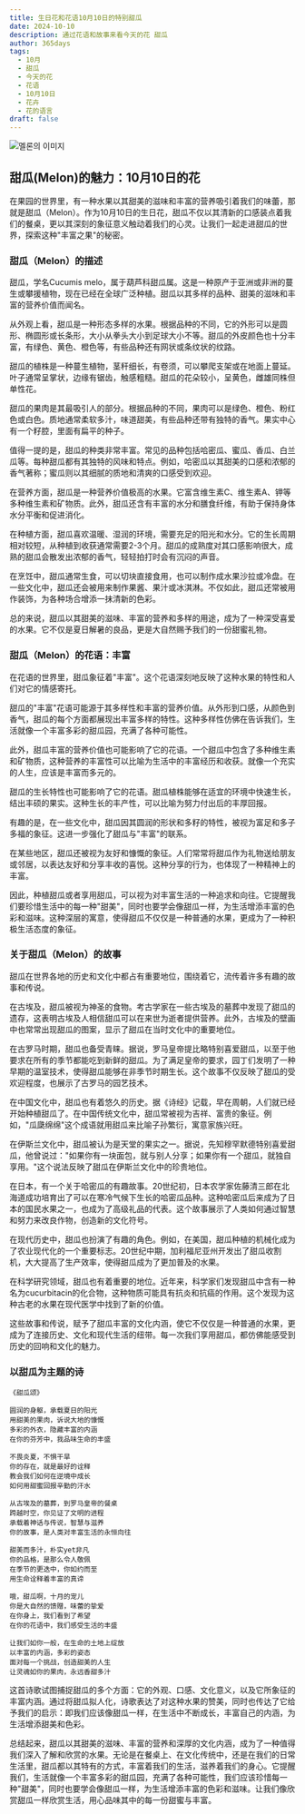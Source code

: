 ```yaml
---
title: 生日花和花语10月10日的特别甜瓜
date: 2024-10-10
description: 通过花语和故事来看今天的花 甜瓜
author: 365days
tags:
  - 10月
  - 甜瓜
  - 今天的花
  - 花语
  - 10月10日
  - 花卉
  - 花的语言
draft: false
---
```


![멜론의 이미지](https://cdn.pixabay.com/photo/2022/04/01/14/43/melon-flower-7104975_1280.jpg#center)


## 甜瓜(Melon)的魅力：10月10日的花

在果园的世界里，有一种水果以其甜美的滋味和丰富的营养吸引着我们的味蕾，那就是甜瓜（Melon）。作为10月10日的生日花，甜瓜不仅以其清新的口感装点着我们的餐桌，更以其深刻的象征意义触动着我们的心灵。让我们一起走进甜瓜的世界，探索这种"丰富之果"的秘密。

### 甜瓜（Melon）的描述

甜瓜，学名Cucumis melo，属于葫芦科甜瓜属。这是一种原产于亚洲或非洲的蔓生或攀援植物，现在已经在全球广泛种植。甜瓜以其多样的品种、甜美的滋味和丰富的营养价值而闻名。

从外观上看，甜瓜是一种形态多样的水果。根据品种的不同，它的外形可以是圆形、椭圆形或长条形，大小从拳头大小到足球大小不等。甜瓜的外皮颜色也十分丰富，有绿色、黄色、橙色等，有些品种还有网状或条纹状的纹路。

甜瓜的植株是一种蔓生植物，茎秆细长，有卷须，可以攀爬支架或在地面上蔓延。叶子通常呈掌状，边缘有锯齿，触感粗糙。甜瓜的花朵较小，呈黄色，雌雄同株但单性花。

甜瓜的果肉是其最吸引人的部分。根据品种的不同，果肉可以是绿色、橙色、粉红色或白色。质地通常柔软多汁，味道甜美，有些品种还带有独特的香气。果实中心有一个籽腔，里面有扁平的种子。

值得一提的是，甜瓜的种类非常丰富。常见的品种包括哈密瓜、蜜瓜、香瓜、白兰瓜等。每种甜瓜都有其独特的风味和特点。例如，哈密瓜以其甜美的口感和浓郁的香气著称；蜜瓜则以其细腻的质地和清爽的口感受到欢迎。

在营养方面，甜瓜是一种营养价值极高的水果。它富含维生素C、维生素A、钾等多种维生素和矿物质。此外，甜瓜还含有丰富的水分和膳食纤维，有助于保持身体水分平衡和促进消化。

在种植方面，甜瓜喜欢温暖、湿润的环境，需要充足的阳光和水分。它的生长周期相对较短，从种植到收获通常需要2-3个月。甜瓜的成熟度对其口感影响很大，成熟的甜瓜会散发出浓郁的香气，轻轻拍打时会有沉闷的声音。

在烹饪中，甜瓜通常生食，可以切块直接食用，也可以制作成水果沙拉或冷盘。在一些文化中，甜瓜还会被用来制作果酱、果汁或冰淇淋。不仅如此，甜瓜还常被用作装饰，为各种场合增添一抹清新的色彩。

总的来说，甜瓜以其甜美的滋味、丰富的营养和多样的用途，成为了一种深受喜爱的水果。它不仅是夏日解暑的良品，更是大自然赐予我们的一份甜蜜礼物。

### 甜瓜（Melon）的花语：丰富

在花语的世界里，甜瓜象征着"丰富"。这个花语深刻地反映了这种水果的特性和人们对它的情感寄托。

甜瓜的"丰富"花语可能源于其多样性和丰富的营养价值。从外形到口感，从颜色到香气，甜瓜的每个方面都展现出丰富多样的特性。这种多样性仿佛在告诉我们，生活就像一个丰富多彩的甜瓜园，充满了各种可能性。

此外，甜瓜丰富的营养价值也可能影响了它的花语。一个甜瓜中包含了多种维生素和矿物质，这种营养的丰富性可以比喻为生活中的丰富经历和收获。就像一个充实的人生，应该是丰富而多元的。

甜瓜的生长特性也可能影响了它的花语。甜瓜植株能够在适宜的环境中快速生长，结出丰硕的果实。这种生长的丰产性，可以比喻为努力付出后的丰厚回报。

有趣的是，在一些文化中，甜瓜因其圆润的形状和多籽的特性，被视为富足和多子多福的象征。这进一步强化了甜瓜与"丰富"的联系。

在某些地区，甜瓜还被视为友好和慷慨的象征。人们常常将甜瓜作为礼物送给朋友或邻居，以表达友好和分享丰收的喜悦。这种分享的行为，也体现了一种精神上的丰富。

因此，种植甜瓜或者享用甜瓜，可以视为对丰富生活的一种追求和向往。它提醒我们要珍惜生活中的每一种"甜美"，同时也要学会像甜瓜一样，为生活增添丰富的色彩和滋味。这种深层的寓意，使得甜瓜不仅仅是一种普通的水果，更成为了一种积极生活态度的象征。

### 关于甜瓜（Melon）的故事

甜瓜在世界各地的历史和文化中都占有重要地位，围绕着它，流传着许多有趣的故事和传说。

在古埃及，甜瓜被视为神圣的食物。考古学家在一些古埃及的墓葬中发现了甜瓜的遗存，这表明古埃及人相信甜瓜可以在来世为逝者提供营养。此外，古埃及的壁画中也常常出现甜瓜的图案，显示了甜瓜在当时文化中的重要地位。

在古罗马时期，甜瓜也备受青睐。据说，罗马皇帝提比略特别喜爱甜瓜，以至于他要求在所有的季节都能吃到新鲜的甜瓜。为了满足皇帝的要求，园丁们发明了一种早期的温室技术，使得甜瓜能够在非季节时期生长。这个故事不仅反映了甜瓜的受欢迎程度，也展示了古罗马的园艺技术。

在中国文化中，甜瓜也有着悠久的历史。据《诗经》记载，早在周朝，人们就已经开始种植甜瓜了。在中国传统文化中，甜瓜常被视为吉祥、富贵的象征。例如，"瓜瓞绵绵"这个成语就用甜瓜来比喻子孙繁衍，寓意家族兴旺。

在伊斯兰文化中，甜瓜被认为是天堂的果实之一。据说，先知穆罕默德特别喜爱甜瓜，他曾说过："如果你有一块面包，就与别人分享；如果你有一个甜瓜，就独自享用。"这个说法反映了甜瓜在伊斯兰文化中的珍贵地位。

在日本，有一个关于哈密瓜的有趣故事。20世纪初，日本农学家佐藤清三郎在北海道成功培育出了可以在寒冷气候下生长的哈密瓜品种。这种哈密瓜后来成为了日本的国民水果之一，也成为了高级礼品的代表。这个故事展示了人类如何通过智慧和努力来改良作物，创造新的文化符号。

在现代历史中，甜瓜也扮演了有趣的角色。例如，在美国，甜瓜种植的机械化成为了农业现代化的一个重要标志。20世纪中期，加利福尼亚州开发出了甜瓜收割机，大大提高了生产效率，使得甜瓜成为了更加普及的水果。

在科学研究领域，甜瓜也有着重要的地位。近年来，科学家们发现甜瓜中含有一种名为cucurbitacin的化合物，这种物质可能具有抗炎和抗癌的作用。这个发现为这种古老的水果在现代医学中找到了新的价值。

这些故事和传说，赋予了甜瓜丰富的文化内涵，使它不仅仅是一种普通的水果，更成为了连接历史、文化和现代生活的纽带。每一次我们享用甜瓜，都仿佛能感受到历史的回响和文化的魅力。

### 以甜瓜为主题的诗


```
《甜瓜颂》

圆润的身躯，承载夏日的阳光
用甜美的果肉，诉说大地的慷慨
多彩的外衣，隐藏丰富的内涵
在你的芬芳中，我品味生命的丰盛

不畏炎夏，不惧干旱
你的存在，就是最好的诠释
教会我们如何在逆境中成长
如何用甜蜜回报辛勤的汗水

从古埃及的墓葬，到罗马皇帝的餐桌
跨越时空，你见证了文明的进程
承载着神话与传说，智慧与滋养
你的故事，是人类对丰富生活的永恒向往

甜美而多汁，朴实yet非凡
你的品格，是那么令人敬佩
在季节的更迭中，你如约而至
用生命诠释着丰富的真谛

哦，甜瓜啊，十月的宠儿
你是大自然的馈赠，味蕾的挚爱
在你身上，我们看到了希望
在你的花语中，我们感受生活的丰盛

让我们如你一般，在生命的土地上绽放
以丰富的内涵，多彩的姿态
面对每一个挑战，创造甜美的人生
让灵魂如你的果肉，永远香甜多汁
```

这首诗歌试图捕捉甜瓜的多个方面：它的外观、口感、文化意义，以及它所象征的丰富内涵。通过将甜瓜拟人化，诗歌表达了对这种水果的赞美，同时也传达了它给予我们的启示：即我们应该像甜瓜一样，在生活中不断成长，丰富自己的内涵，为生活增添甜美和色彩。

总结起来，甜瓜以其甜美的滋味、丰富的营养和深厚的文化内涵，成为了一种值得我们深入了解和欣赏的水果。无论是在餐桌上、在文化传统中，还是在我们的日常生活里，甜瓜都以其特有的方式，丰富着我们的生活，滋养着我们的身心。它提醒我们，生活就像一个丰富多彩的甜瓜园，充满了各种可能性，我们应该珍惜每一种"甜美"，同时也要学会像甜瓜一样，为生活增添丰富的色彩和滋味。让我们像欣赏甜瓜一样欣赏生活，用心品味其中的每一份甜蜜与丰富。
